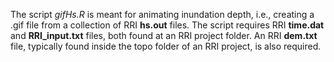 The script *gifHs.R* is meant for animating inundation depth, i.e., creating a .gif file from a collection of RRI **hs.out** files. The script requires RRI **time.dat** and **RRI_input.txt** files, both found at an RRI project folder. An RRI **dem.txt** file, typically found inside the topo folder of an RRI project, is also required.
